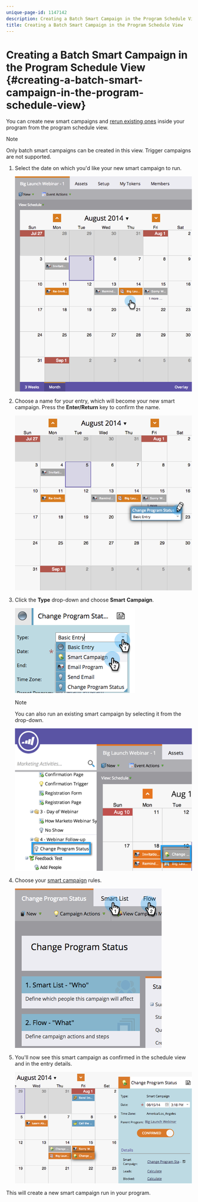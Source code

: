 ```yaml
---
unique-page-id: 1147142
description: Creating a Batch Smart Campaign in the Program Schedule View - Marketo Docs - Product Documentation
title: Creating a Batch Smart Campaign in the Program Schedule View
---
```


# Creating a Batch Smart Campaign in the Program Schedule View {#creating-a-batch-smart-campaign-in-the-program-schedule-view}

You can create new smart campaigns and [rerun existing ones](rerun-a-smart-campaign-in-the-program-schedule-view.md) inside your program from the program schedule view.

>[!NOTE]
>
>Only batch smart campaigns can be created in this view. Trigger campaigns are not supported.

1. Select the date on which you'd like your new smart campaign to run.

   ![](assets/image2014-9-23-15-3a28-3a20.png)

1. Choose a name for your entry, which will become your new smart campaign. Press the **Enter/Return** key to confirm the name.

   ![](assets/image2014-9-23-15-3a28-3a28.png)

1. Click the **Type** drop-down and choose **Smart** **Campaign**. 

   ![](assets/typechoose.png)

   >[!NOTE]
   >
   >You can also run an existing smart campaign by selecting it from the drop-down.

   ![](assets/four.png)

1. Choose your [smart campaign](../../../../product-docs/core-marketo-concepts/smart-campaigns/creating-a-smart-campaign/create-a-new-smart-campaign.md) rules. 

   ![](assets/changeprogramstatus-hands.png)

1. You'll now see this smart campaign as confirmed in the schedule view and in the entry details. 

   ![](assets/image2014-9-23-15-3a29-3a57.png)

This will create a new smart campaign run in your program. 